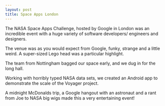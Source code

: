 ```yaml
---
layout: post
title: Space Apps London
---
```


The NASA Space Apps Challenge, hosted by Google in London was an incredible event with a huge variety of software developers/ engineers and designers.

The venue was as you would expect from Google, funky, strange and a little weird. A super-sized Lego head was a particular highlight.

The team from Nottingham bagged our space early, and we dug in for the long hall.

Working with horribly typed NASA data sets, we created an Android app to demonstrate the scale of the Voyager project.

A midnight McDonalds trip, a Google hangout with an astronaut and a rant from Joe to NASA big wigs made this a very entertaining event!
